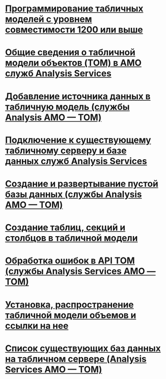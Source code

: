 # [Программирование табличных моделей с уровнем совместимости 1200 или выше](tabular-model-programming-for-compatibility-level-1200.md)

# [Общие сведения о табличной модели объектов (TOM) в AMO служб Analysis Services](introduction-to-the-tabular-object-model-tom-in-analysis-services-amo.md)
# [Добавление источника данных в табличную модель (службы Analysis AMO — TOM)](add-a-data-source-to-tabular-model-analysis-services-amo-tom.md)
# [Подключение к существующему табличному серверу и базе данных служб Analysis Services](connect-to-existing-analysis-services-tabular-server-and-database.md)
# [Создание и развертывание пустой базы данных (службы Analysis AMO — TOM)](create-and-deploy-an-empty-database-analysis-services-amo-tom.md)
# [Создание таблиц, секций и столбцов в табличной модели](create-tables-partitions-and-columns-in-a-tabular-model.md)
# [Обработка ошибок в API TOM (службы Analysis Services AMO — TOM)](handling-errors-in-the-tom-api-analysis-services-amo-tom.md)
# [Установка, распространение табличной модели объемов и ссылки на нее](install-distribute-and-reference-the-tabular-object-model.md)
# [Список существующих баз данных на табличном сервере (Analysis Services AMO — TOM)](list-existing-databases-on-a-tabular-server-analysis-services-amo-tom.md)
